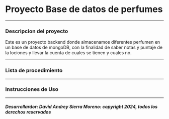 # Proyecto Base de datos de perfumes

---

### Descripcion del proyecto
Este es un proyecto backend donde almacenamos diferentes perfumen en un base de datos de mongoDB, con la finalidad de saber notas y puntaje de la lociones y llevar la cuenta de cuales se tienen y cuales no.

---

### Lista de procedimiento

---

### Instrucciones de Uso

---

##### Desarrollardor: David Andrey Sierra Moreno: copyright 2024, todos los derechos reservados